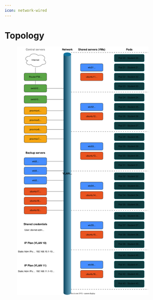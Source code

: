 ```yaml
---
icon: network-wired
---
```


# Topology

<div data-full-width="true"><figure><img src="../.gitbook/assets/topology.drawio.svg" alt=""><figcaption></figcaption></figure></div>
